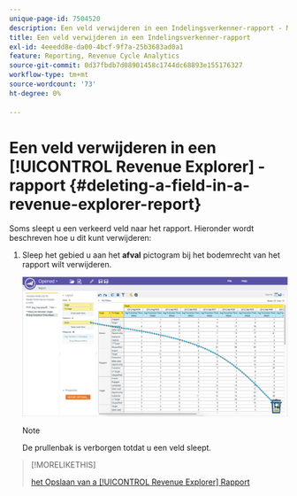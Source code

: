 ```yaml
---
unique-page-id: 7504520
description: Een veld verwijderen in een Indelingsverkenner-rapport - Marketo Docs - Productdocumentatie
title: Een veld verwijderen in een Indelingsverkenner-rapport
exl-id: 4eeedd8e-da00-4bcf-9f7a-25b3683ad0a1
feature: Reporting, Revenue Cycle Analytics
source-git-commit: 0d37fbdb7d08901458c1744dc68893e155176327
workflow-type: tm+mt
source-wordcount: '73'
ht-degree: 0%

---
```


# Een veld verwijderen in een [!UICONTROL Revenue Explorer] -rapport {#deleting-a-field-in-a-revenue-explorer-report}

Soms sleept u een verkeerd veld naar het rapport. Hieronder wordt beschreven hoe u dit kunt verwijderen:

1. Sleep het gebied u aan het **afval** pictogram bij het bodemrecht van het rapport wilt verwijderen.

   ![](assets/image2015-3-24-16-3a40-3a13.png)

   >[!NOTE]
   >
   >De prullenbak is verborgen totdat u een veld sleept.

>[!MORELIKETHIS]
>
>[ het Opslaan van a [!UICONTROL Revenue Explorer] Rapport ](/help/marketo/product-docs/reporting/revenue-cycle-analytics/revenue-explorer/saving-a-revenue-explorer-report.md)
